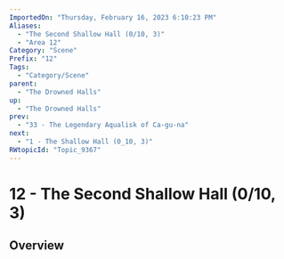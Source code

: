 ```yaml
---
ImportedOn: "Thursday, February 16, 2023 6:10:23 PM"
Aliases:
  - "The Second Shallow Hall (0/10, 3)"
  - "Area 12"
Category: "Scene"
Prefix: "12"
Tags:
  - "Category/Scene"
parent:
  - "The Drowned Halls"
up:
  - "The Drowned Halls"
prev:
  - "33 - The Legendary Aqualisk of Ca-gu-na"
next:
  - "1 - The Shallow Hall (0_10, 3)"
RWtopicId: "Topic_9367"
---
```

# 12 - The Second Shallow Hall (0/10, 3)
## Overview
